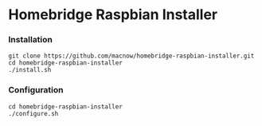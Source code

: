 # Homebridge Raspbian Installer

### Installation

```
git clone https://github.com/macnow/homebridge-raspbian-installer.git
cd homebridge-raspbian-installer
./install.sh
```

### Configuration

```
cd homebridge-raspbian-installer
./configure.sh
```
